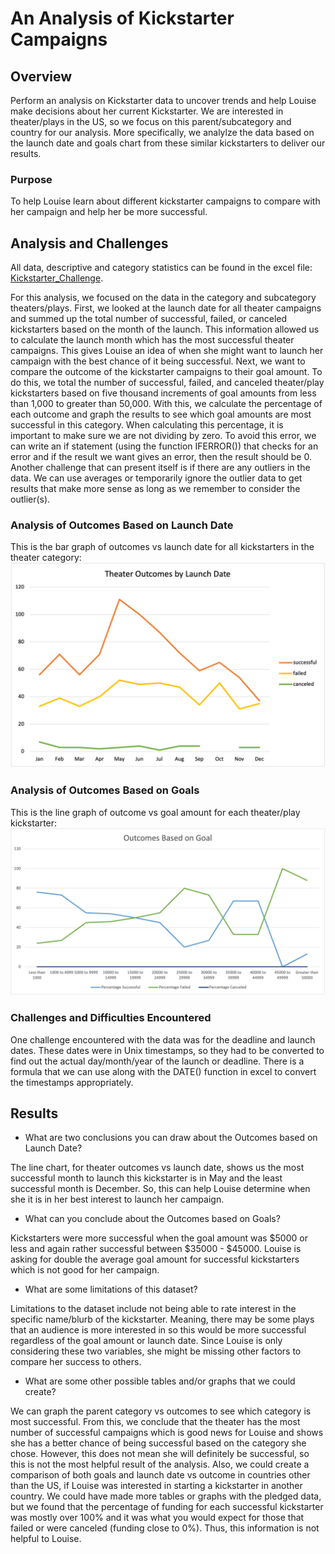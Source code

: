 # An Analysis of Kickstarter Campaigns
## Overview
Perform an analysis on Kickstarter data to uncover trends and help Louise make decisions about her current Kickstarter.
We are interested in theater/plays in the US, so we focus on this parent/subcategory and country for our analysis.
More specifically, we analylze the data based on the launch date and goals chart from these similar kickstarters to deliver our results.
### Purpose
To help Louise learn about different kickstarter campaigns to compare with her campaign and help her be more successful.
## Analysis and Challenges
All data, descriptive and category statistics can be found in the excel file: [Kickstarter_Challenge](https://github.com/kmaluccio/kickstarter-analysis/blob/main/Kickstarter_Challenge.xlsx).

For this analysis, we focused on the data in the category and subcategory theaters/plays. First, we looked at the launch date for all theater campaigns and summed up the total number of successful, failed, or canceled kickstarters based on the month of the launch. This information allowed us to calculate the launch month which has the most successful theater campaigns. This gives Louise an idea of when she might want to launch her campaign with the best chance of it being successful. Next, we want to compare the outcome of the kickstarter campaigns to their goal amount. To do this, we total the number of successful, failed, and canceled theater/play kickstarters based on five thousand increments of goal amounts from less than 1,000 to greater than 50,000. With this, we calculate the percentage of each outcome and graph the results to see which goal amounts are most successful in this category. When calculating this percentage, it is important to make sure we are not dividing by zero. To avoid this error, we can write an if statement (using the function IFERROR()) that checks for an error and if the result we want gives an error, then the result should be 0. Another challenge that can present itself is if there are any outliers in the data. We can use averages or temporarily ignore the outlier data to get results that make more sense as long as we remember to consider the outlier(s). 

### Analysis of Outcomes Based on Launch Date
This is the bar graph of outcomes vs launch date for all kickstarters in the theater category: ![Theater_Outcomes_vs_Launch](https://github.com/kmaluccio/kickstarter-analysis/blob/main/Resources/Theater_Outcomes_vs_Launch.png)

### Analysis of Outcomes Based on Goals
This is the line graph of outcome vs goal amount for each theater/play kickstarter: ![Outcomes_vs_Goals](https://github.com/kmaluccio/kickstarter-analysis/blob/main/Resources/Outcomes_vs_Goals.png)

### Challenges and Difficulties Encountered
One challenge encountered with the data was for the deadline and launch dates. These dates were in Unix timestamps, so they had to be converted to find out the actual day/month/year of the launch or deadline. There is a formula that we can use along with the DATE() function in excel to convert the timestamps appropriately.
## Results

- What are two conclusions you can draw about the Outcomes based on Launch Date?

The line chart, for theater outcomes vs launch date, shows us the most successful month to launch this kickstarter is in May and the least successful month is December. So, this can help Louise determine when she it is in her best interest to launch her campaign.
- What can you conclude about the Outcomes based on Goals?

Kickstarters were more successful when the goal amount was $5000 or less and again rather successful between $35000 - $45000. Louise is asking for double the average goal amount for successful kickstarters which is not good for her campaign.
- What are some limitations of this dataset?

Limitations to the dataset include not being able to rate interest in the specific name/blurb of the kickstarter. Meaning, there may be some plays that an audience is more interested in so this would be more successful regardless of the goal amount or launch date. Since Louise is only considering these two variables, she might be missing other factors to compare her success to others.
- What are some other possible tables and/or graphs that we could create?

We can graph the parent category vs outcomes to see which category is most successful. From this, we conclude that the theater has the most number of successful campaigns which is good news for Louise and shows she has a better chance of being successful based on the category she chose. However, this does not mean she will definitely be successful, so this is not the most helpful result of the analysis. Also, we could create a comparison of both goals and launch date vs outcome in countries other than the US, if Louise was interested in starting a kickstarter in another country. We could have made more tables or graphs with the pledged data, but we found that the percentage of funding for each successful kickstarter was mostly over 100% and it was what you would expect for those that failed or were canceled (funding close to 0%). Thus, this information is not helpful to Louise.
